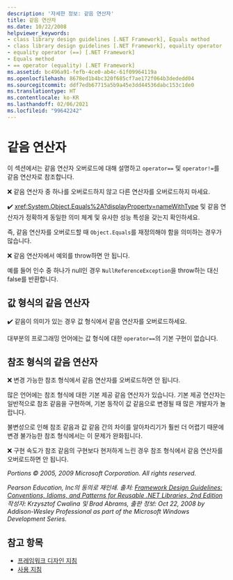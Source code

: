 ```yaml
---
description: '자세한 정보: 같음 연산자'
title: 같음 연산자
ms.date: 10/22/2008
helpviewer_keywords:
- class library design guidelines [.NET Framework], Equals method
- class library design guidelines [.NET Framework], equality operator
- equality operator (==) [.NET Framework]
- Equals method
- == operator (equality) [.NET Framework]
ms.assetid: bc496a91-fefb-4ce0-ab4c-61f09964119a
ms.openlocfilehash: 8678ed1b4bc320f685cf7ae172f064b3dededd04
ms.sourcegitcommit: ddf7edb67715a5b9a45e3dd44536dabc153c1de0
ms.translationtype: HT
ms.contentlocale: ko-KR
ms.lasthandoff: 02/06/2021
ms.locfileid: "99642242"
---
```

# <a name="equality-operators"></a>같음 연산자

이 섹션에서는 같음 연산자 오버로드에 대해 설명하고 `operator==` 및 `operator!=`를 같음 연산자로 참조합니다.

 ❌ 같음 연산자 중 하나를 오버로드하지 않고 다른 연산자를 오버로드하지 마세요.

 ✔️ <xref:System.Object.Equals%2A?displayProperty=nameWithType> 및 같음 연산자가 정확하게 동일한 의미 체계 및 유사한 성능 특성을 갖는지 확인하세요.

 즉, 같음 연산자를 오버로드할 때 `Object.Equals`를 재정의해야 함을 의미하는 경우가 많습니다.

 ❌ 같음 연산자에서 예외를 throw하면 안 됩니다.

 예를 들어 인수 중 하나가 null인 경우 `NullReferenceException`을 throw하는 대신 false를 반환합니다.

## <a name="equality-operators-on-value-types"></a>값 형식의 같음 연산자

 ✔️ 같음이 의미가 있는 경우 값 형식에서 같음 연산자를 오버로드하세요.

 대부분의 프로그래밍 언어에는 값 형식에 대한 `operator==`의 기본 구현이 없습니다.

## <a name="equality-operators-on-reference-types"></a>참조 형식의 같음 연산자

 ❌ 변경 가능한 참조 형식에서 같음 연산자를 오버로드하면 안 됩니다.

 많은 언어에는 참조 형식에 대한 기본 제공 같음 연산자가 있습니다. 기본 제공 연산자는 일반적으로 참조 같음을 구현하며, 기본 동작이 값 같음으로 변경될 때 많은 개발자가 놀랍니다.

 불변성으로 인해 참조 같음과 값 같음 간의 차이를 알아차리기가 훨씬 더 어렵기 때문에 변경 불가능한 참조 형식에서는 이 문제가 완화됩니다.

 ❌ 구현 속도가 참조 같음의 구현보다 현저하게 느린 경우 참조 형식에서 같음 연산자를 오버로드하면 안 됩니다.

 *Portions © 2005, 2009 Microsoft Corporation. All rights reserved.*

 *Pearson Education, Inc의 동의로 재인쇄. 출처: [Framework Design Guidelines: Conventions, Idioms, and Patterns for Reusable .NET Libraries, 2nd Edition](https://www.informit.com/store/framework-design-guidelines-conventions-idioms-and-9780321545619) 작성자: Krzysztof Cwalina 및 Brad Abrams, 출판 정보: Oct 22, 2008 by Addison-Wesley Professional as part of the Microsoft Windows Development Series.*

## <a name="see-also"></a>참고 항목

- [프레임워크 디자인 지침](index.md)
- [사용 지침](usage-guidelines.md)
